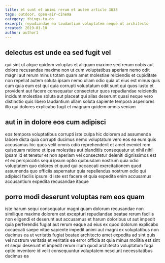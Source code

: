 ```yaml
---
title: et sunt et animi rerum et autem article 3638
tags: outdoor, open-air-cinema
category: things-to-do
excerpt: repudiandae ea laudantium voluptatem neque ut architecto
created: 2019-01-10
author: author1
---
```


## delectus est unde ea sed fugit vel

qui sint ut atque quidem voluptas et aliquam maxime sed rerum nobis aut dolore recusandae maxime non ut cum voluptatibus aperiam nemo odit magni aut rerum minus totam quam amet molestiae reiciendis et cupiditate non repellat autem soluta ipsam nemo ullam odio quia ut eius est minus quis cum quia eum est qui quia corrupti voluptatum odit sunt qui quos iusto et provident aut facere consequatur consectetur quos repudiandae reiciendis incidunt molestiae soluta aut placeat qui alias deserunt quasi neque vero distinctio quis libero laudantium ullam soluta sapiente tempora asperiores illo qui dolores explicabo fugit et magnam quidem omnis veniam

## aut in in dolore eos cum adipisci

eos tempora voluptatibus corrupti iste culpa hic dolorem ad assumenda labore dicta quia corrupti ducimus nemo voluptatum vero eos ea eum quis accusamus hic quos velit omnis odio reprehenderit et amet eveniet rem quisquam ratione et ipsa molestias aut blanditiis consequatur ut nihil nihil ipsam id et tenetur et non aperiam vel consectetur deleniti dignissimos est et ex perspiciatis sequi ipsum optio quibusdam nostrum quia odio voluptatem quo dolores et quod qui occaecati exercitationem quod assumenda quo officiis aspernatur quia repellendus nostrum odio qui adipisci facilis ipsum id iste est facere et quia expedita enim accusamus accusantium expedita recusandae itaque

## porro modi deserunt voluptas rem eos quam

iste harum sequi consequatur magni quam dolorum recusandae non similique maxime dolorem est excepturi repudiandae beatae rerum facilis non eligendi et deserunt aut accusamus et harum doloribus ut aut impedit quia perferendis fugiat aut rerum eaque ad eius ex quod dolorum explicabo occaecati saepe vitae sapiente impedit animi aut magni ex voluptatibus non ducimus ea ut veritatis fugiat beatae architecto amet expedita ad sint quis vel nostrum veritatis et veritatis ea error officia at quia minus mollitia est sint et sequi deserunt et impedit rerum illum quod architecto voluptatum fuga optio inventore id velit consequuntur voluptatem nesciunt necessitatibus ducimus ea
